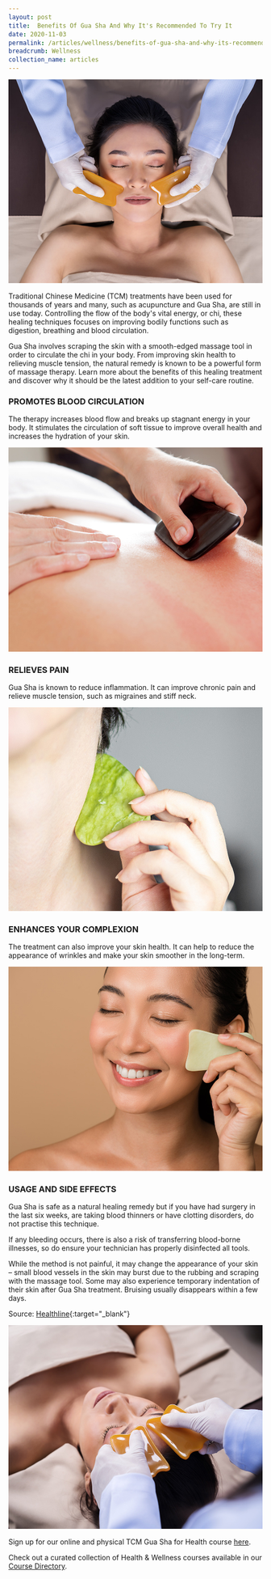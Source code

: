 ```yaml
---
layout: post
title:  Benefits Of Gua Sha And Why It's Recommended To Try It
date: 2020-11-03
permalink: /articles/wellness/benefits-of-gua-sha-and-why-its-recommended-to-try-it
breadcrumb: Wellness
collection_name: articles
---
```

![Benefits Of Gua Sha And Why It's Recommended To Try It](/images/content-articles/wellness/benefits-of-gua-sha-and-why-its-recommended-to-try-it-img1.jpg)

Traditional Chinese Medicine (TCM) treatments have been used for thousands of years and many, such as acupuncture and Gua Sha, are still in use today. Controlling the flow of the body's vital energy, or chi, these healing techniques focuses on improving bodily functions such as digestion, breathing and blood circulation.

Gua Sha involves scraping the skin with a smooth-edged massage tool in order to circulate the chi in your body. From improving skin health to relieving muscle tension, the natural remedy is known to be a powerful form of massage therapy.  Learn more about the benefits of this healing treatment and discover why it should be the latest addition to your self-care routine.

### PROMOTES BLOOD CIRCULATION
The therapy increases blood flow and breaks up stagnant energy in your body. It stimulates the circulation of soft tissue to improve overall health and increases the hydration of your skin. 

![Benefits Of Gua Sha And Why It's Recommended To Try It](/images/content-articles/wellness/benefits-of-gua-sha-and-why-its-recommended-to-try-it-img2.jpg) 

### RELIEVES PAIN
Gua Sha is known to reduce inflammation. It can improve chronic pain and relieve muscle tension, such as migraines and stiff neck. 

![Benefits Of Gua Sha And Why It's Recommended To Try It](/images/content-articles/wellness/benefits-of-gua-sha-and-why-its-recommended-to-try-it-img3.jpg)

### ENHANCES YOUR COMPLEXION
The treatment can also improve your skin health. It can help to reduce the appearance of wrinkles and make your skin smoother in the long-term.

![Benefits Of Gua Sha And Why It's Recommended To Try It](/images/content-articles/wellness/benefits-of-gua-sha-and-why-its-recommended-to-try-it-img4.jpg)

### USAGE AND SIDE EFFECTS
Gua Sha is safe as a natural healing remedy but if you have had surgery in the last six weeks, are taking blood thinners or have clotting disorders, do not practise this technique.

If any bleeding occurs, there is also a risk of transferring blood-borne illnesses, so do ensure your technician has properly disinfected all tools.

While the method is not painful, it may change the appearance of your skin – small blood vessels in the skin may burst due to the rubbing and scraping with the massage tool. Some may also experience temporary indentation of their skin after Gua Sha treatment. Bruising usually disappears within a few days. 

Source: [Healthline](https://www.healthline.com/health/gua-sha){:target="_blank"}


![Benefits Of Gua Sha And Why It's Recommended To Try It](/images/content-articles/wellness/benefits-of-gua-sha-and-why-its-recommended-to-try-it-img5.jpg)

Sign up for our online and physical TCM Gua Sha for Health course [here](../../course-directory/health-and-wellness/#tcmguashaforhealthblendedcourses).

Check out a curated collection of Health & Wellness courses available in our [Course Directory](../../course-directory/health-and-wellness/).